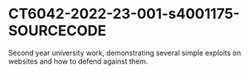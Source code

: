 # CT6042-2022-23-001-s4001175-SOURCECODE

Second year university work, demonstrating several simple exploits on websites and how to defend against them.
